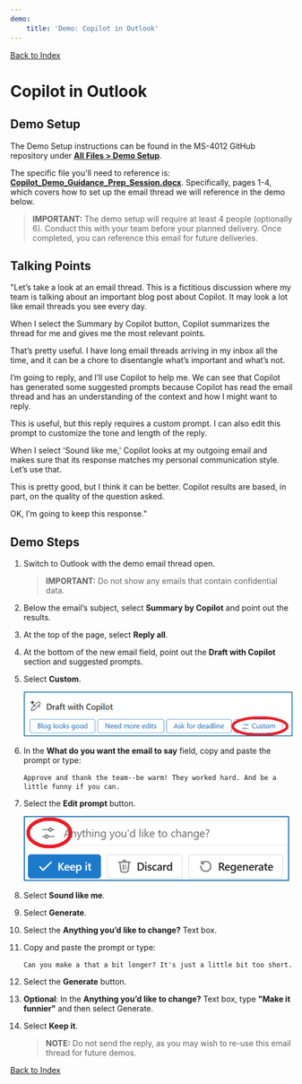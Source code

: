 ```yaml
---
demo:
    title: 'Demo: Copilot in Outlook'
---
```


[Back to Index](https://microsoftlearning.github.io/MS-4012-Microsoft-Copilot-Unlocked/)

# Copilot in Outlook

## Demo Setup

The Demo Setup instructions can be found in the MS-4012 GitHub repository under [**All Files > Demo Setup**](https://github.com/MicrosoftLearning/MS-4012-Microsoft-Copilot-Unlocked/raw/master/Allfiles/Demo_Setup).

The specific file you'll need to reference is: [**Copilot_Demo_Guidance_Prep_Session.docx**](https://github.com/MicrosoftLearning/MS-4012-Microsoft-Copilot-Unlocked/raw/master/Allfiles/Demo_Setup/Copilot_Demo_Guidance_%20Prep%20Session.docx). Specifically, pages 1-4, which covers how to set up the email thread we will reference in the demo below.

> **IMPORTANT:**  The demo setup will require at least 4 people (optionally 6). Conduct this with your team before your planned delivery. Once completed, you can reference this email for future deliveries.

## Talking Points

"Let’s take a look at an email thread. This is a fictitious discussion where my team is talking about an important blog post about Copilot. It may look a lot like email threads you see every day.

When I select the Summary by Copilot button, Copilot summarizes the thread for me and gives me the most relevant points.

That’s pretty useful. I have long email threads arriving in my inbox all the time, and it can be a chore to disentangle what’s important and what’s not.

I’m going to reply, and I’ll use Copilot to help me. We can see that Copilot has generated some suggested prompts because Copilot has read the email thread and has an understanding of the context and how I might want to reply.

This is useful, but this reply requires a custom prompt. I can also edit this prompt to customize the tone and length of the reply.

When I select 'Sound like me,' Copilot looks at my outgoing email and makes sure that its response matches my personal communication style. Let’s use that.

This is pretty good, but I think it can be better. Copilot results are based, in part, on the quality of the question asked.

OK, I’m going to keep this response."

## Demo Steps

1. Switch to Outlook with the demo email thread open.

    > **IMPORTANT:**  Do not show any emails that contain confidential data.

1. Below the email’s subject, select **Summary by Copilot** and point out the results.
1. At the top of the page, select **Reply all**.
1. At the bottom of the new email field, point out the **Draft with Copilot** section and suggested prompts.
1. Select **Custom**.

    ![Screenshot showing the custom prompt option in Copilot for Outlook.](../Demos/Media/outlook_custom.png)


1. In the **What do you want the email to say** field, copy and paste the prompt or type: 

    ```text
    Approve and thank the team--be warm! They worked hard. And be a little funny if you can.
    ```

1. Select the **Edit prompt** button.

    ![Screenshot showing the edit prompt option in Copilot for Outlook.](../Demos/Media/edit_prompt_outlook.png)

1. Select **Sound like me**.
1. Select **Generate**.
1. Select the **Anything you’d like to change?** Text box.
1. Copy and paste the prompt or type: 

    ```text
    Can you make a that a bit longer? It's just a little bit too short.
    ```

1. Select the **Generate** button.  
1. **Optional**: In the **Anything you’d like to change?** Text box, type **"Make it funnier"** and then select Generate.
1. Select **Keep it**.

    > **NOTE:**  Do not send the reply, as you may wish to re-use this email thread for future demos.

[Back to Index](https://microsoftlearning.github.io/MS-4012-Microsoft-Copilot-Unlocked/)
